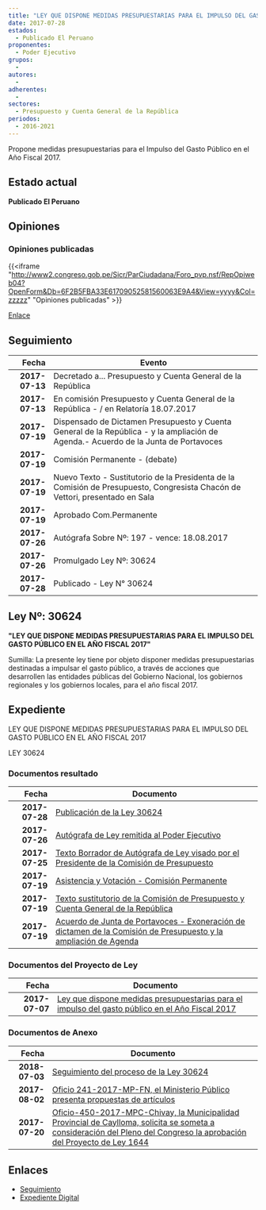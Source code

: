 ```yaml
---
title: "LEY QUE DISPONE MEDIDAS PRESUPUESTARIAS PARA EL IMPULSO DEL GASTO PÚBLICO EN EL AÑO FISCAL 2017"
date: 2017-07-28
estados: 
  - Publicado El Peruano
proponentes: 
  - Poder Ejecutivo
grupos: 
  - 
autores: 
  - 
adherentes: 
  - 
sectores: 
  - Presupuesto y Cuenta General de la República
periodos: 
  - 2016-2021
---
```


Propone medidas presupuestarias para el Impulso del Gasto Público en el Año Fiscal 2017.


## Estado actual

**Publicado El Peruano**

## Opiniones

### Opiniones publicadas

{{<iframe "http://www2.congreso.gob.pe/Sicr/ParCiudadana/Foro_pvp.nsf/RepOpiweb04?OpenForm&Db=6F2B5FBA33E61709052581560063E9A4&View=yyyy&Col=zzzzz" "Opiniones publicadas" >}}

[Enlace](http://www2.congreso.gob.pe/Sicr/ParCiudadana/Foro_pvp.nsf/RepOpiweb04?OpenForm&Db=6F2B5FBA33E61709052581560063E9A4&View=yyyy&Col=zzzzz)

## Seguimiento

| Fecha | Evento |
|------:|--------|
| **2017-07-13** | Decretado a... Presupuesto y Cuenta General de la República|
| **2017-07-13** | En comisión Presupuesto y Cuenta General de la República - / en Relatoría 18.07.2017|
| **2017-07-19** | Dispensado de Dictamen Presupuesto y Cuenta General de la República - y la ampliación de Agenda.- Acuerdo de la Junta de Portavoces|
| **2017-07-19** | Comisión Permanente - (debate)|
| **2017-07-19** | Nuevo Texto - Sustitutorio de la Presidenta de la Comisión de Presupuesto, Congresista Chacón de Vettori, presentado en Sala|
| **2017-07-19** | Aprobado Com.Permanente|
| **2017-07-26** | Autógrafa Sobre Nº: 197 - vence: 18.08.2017|
| **2017-07-26** | Promulgado Ley Nº: 30624|
| **2017-07-28** | Publicado - Ley N° 30624|

## Ley Nº: 30624

**"LEY QUE DISPONE MEDIDAS PRESUPUESTARIAS PARA EL IMPULSO DEL GASTO PÚBLICO EN EL AÑO FISCAL 2017"**

Sumilla: La presente ley tiene por objeto disponer medidas presupuestarias destinadas a impulsar el gasto público, a través de acciones que desarrollen las entidades públicas del Gobierno Nacional, los gobiernos regionales y los gobiernos locales, para el año fiscal 2017.


## Expediente

LEY QUE DISPONE MEDIDAS PRESUPUESTARIAS PARA EL IMPULSO DEL GASTO PÚBLICO EN EL AÑO FISCAL 2017

LEY 30624


### Documentos resultado

| Fecha | Documento |
|------:|--------|
| **2017-07-28** | [Publicación de la Ley 30624](http://www.leyes.congreso.gob.pe/Documentos/2016_2021/ADLP/Normas_Legales/30624-LEY.pdf) |
| **2017-07-26** | [Autógrafa de Ley remitida al Poder Ejecutivo](http://www.leyes.congreso.gob.pe/Documentos/2016_2021/ADLP/Texto_Aprobado/AU0164420170726.pdf) |
| **2017-07-25** | [Texto Borrador de Autógrafa de Ley visado por el Presidente de la Comisión de Presupuesto](http://www.leyes.congreso.gob.pe/Documentos/2016_2021/Texto_Borrador_de_Autografa/BAU0164420170725.PDF) |
| **2017-07-19** | [Asistencia y Votación - Comisión Permanente](http://www.leyes.congreso.gob.pe/Documentos/2016_2021/Asistencia_y_Votacion/Proyectos_de_Ley/AVCP0164420170719.PDF) |
| **2017-07-19** | [Texto sustitutorio de la Comisión de Presupuesto y Cuenta General de la República](http://www.leyes.congreso.gob.pe/Documentos/2016_2021/Texto_Sustitutorio/Proyectos_de_Ley/TS0164420170719.pdf) |
| **2017-07-19** | [Acuerdo de Junta de Portavoces - Exoneración de dictamen de la Comisión de Presupuesto y la ampliación de Agenda](http://www.leyes.congreso.gob.pe/Documentos/2016_2021/Acuerdos/Junta_Portavoces/AJP0164420170719.pdf) |

### Documentos del Proyecto de Ley

| Fecha | Documento |
|------:|--------|
| **2017-07-07** | [Ley que dispone medidas presupuestarias para el impulso del gasto público en el Año Fiscal 2017](http://www.leyes.congreso.gob.pe/Documentos/2016_2021/Proyectos_de_Ley_y_de_Resoluciones_Legislativas/PL0164420170707..pdf) |

### Documentos de Anexo

| Fecha | Documento |
|------:|--------|
| **2018-07-03** | [Seguimiento del proceso de la Ley 30624](http://www.leyes.congreso.gob.pe/Documentos/2016_2021/Seguimiento_de_Proyectos_de_Ley/01644PL20180703.PDF) |
| **2017-08-02** | [Oficio 241-2017-MP-FN, el Ministerio Público presenta propuestas de artículos](http://www.leyes.congreso.gob.pe/Documentos/2016_2021/Seguimiento_de_Proyectos_de_Ley/00940PL20170614.pdf) |
| **2017-07-20** | [Oficio-450-2017-MPC-Chivay, la Municipalidad Provincial de Caylloma, solicita se someta a consideración del Pleno del Congreso la aprobación del Proyecto de Ley 1644](http://www.leyes.congreso.gob.pe/Documentos/2016_2021/Oficios/Otras_Instituciones/OFICIO-450-2017-MPC-CHIVAY.PDF) |

## Enlaces 

- [Seguimiento](http://www2.congreso.gob.pe/Sicr/TraDocEstProc/CLProLey2016.nsf/f7fff46988ca05b1052578e100829cc7/ed0b1b2d5b1a49bc05258156005a6c46?OpenDocument)
- [Expediente Digital](http://www2.congreso.gob.pehttp://www2.congreso.gob.pe/Sicr/TraDocEstProc/CLProLey2016.nsf/f7fff46988ca05b1052578e100829cc7/ed0b1b2d5b1a49bc05258156005a6c46?OpenDocument&Click=05257FB7005EB655.eb71d0cf91d8294e05256cdf006b5706/$Body/0.1C6C)
